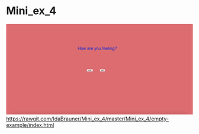 # Mini_ex_4
![screenshot](https://github.com/IdaBrauner/Mini_ex_4/blob/master/Cheerup.jpg)
https://rawgit.com/IdaBrauner/Mini_ex_4/master/Mini_ex_4/empty-example/index.html
